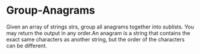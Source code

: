 # Group-Anagrams
Given an array of strings strs, group all anagrams together into sublists. You may return the output in any order.An anagram is a string that contains the exact same characters as another string, but the order of the characters can be different.
